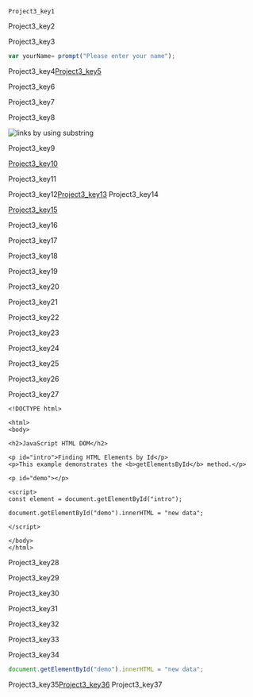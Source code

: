 ```ngMeta
Project3_key1
```

Project3_key2


Project3_key3


```javascript
var yourName= prompt("Please enter your name");
```
Project3_key4[Project3_key5](https://www.w3schools.com/jsref/met_win_prompt.asp)


Project3_key6


Project3_key7


Project3_key8


![links by using sub`string`](https://lh6.googleusercontent.com/8j7X_fFROpVQo5zZ9IH2Vnqi1lmC3hffi5cyf4WYVdZ8ORIqJ_3Dfui4_syghC5k1O8nMBSZvsOJbMWqymzpiywkNxxX3KhEVIZihOr7v3gwCkQYWmi2Q2UOy3lcR8MozeK0dift)

Project3_key9


[Project3_key10](https://www.w3schools.com/tags/att_script_src.asp)


Project3_key11


Project3_key12[Project3_key13](https://drive.google.com/`file`/d/1pc4Q-8BxoBZg4blNdMiRoAGNY7Qr6K27/view?usp=sharing)
Project3_key14

[Project3_key15](https://github.com/vknayak/JS-projects/tree/main/A%20small%20exercise)


Project3_key16


Project3_key17


Project3_key18


Project3_key19

 
Project3_key20


Project3_key21


Project3_key22


Project3_key23


Project3_key24


Project3_key25


Project3_key26


Project3_key27


```
<!DOCTYPE html>

<html>
<body>

<h2>JavaScript HTML DOM</h2>

<p id="intro">Finding HTML Elements by Id</p>
<p>This example demonstrates the <b>getElementsById</b> method.</p>

<p id="demo"></p>

<script>
const element = document.getElementById("intro");

document.getElementById("demo").innerHTML = "new data";

</script>

</body>
</html>

```
Project3_key28


Project3_key29


Project3_key30


Project3_key31


Project3_key32


Project3_key33


Project3_key34


```javascript
document.getElementById("demo").innerHTML = "new data";
```
Project3_key35[Project3_key36](https://www.w3schools.com/js/js_htmldom_elements.asp)
Project3_key37